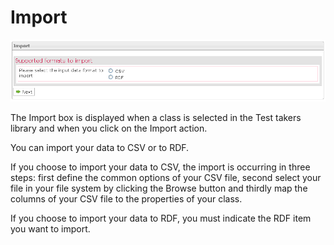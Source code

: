 <!--
parent:
    title: Manage_Test_Takers
author:
    - 'Jérôme Bogaerts'
created_at: '2012-04-12 18:16:20'
updated_at: '2013-03-13 13:55:37'
tags:
    - 'Manage Test Takers'
-->

Import
======

![](../resources/testtakers-import.png)

The Import box is displayed when a class is selected in the Test takers library and when you click on the Import action.

You can import your data to CSV or to RDF.

If you choose to import your data to CSV, the import is occurring in three steps: first define the common options of your CSV file, second select your file in your file system by clicking the Browse button and thirdly map the columns of your CSV file to the properties of your class.

If you choose to import your data to RDF, you must indicate the RDF item you want to import.

